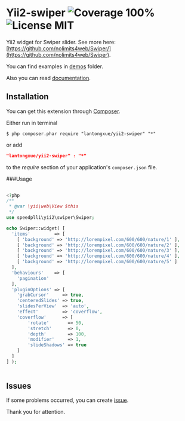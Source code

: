 # Yii2-swiper ![Coverage 100%](https://img.shields.io/badge/coverage-100%25-green.svg?style=flat) ![License MIT](https://img.shields.io/badge/License-MIT-blue.svg?style=flat)

Yii2 widget for Swiper slider. See more here: [https://github.com/nolimits4web/Swiper/](https://github.com/nolimits4web/Swiper).

You can find examples in [demos](demos) folder.

Also you can read [documentation](docs).

## Installation
 
You can get this extension through [Composer](https://getcomposer.org/download/).
 
Either run in terminal
 
```Shell
$ php composer.phar require "lantongxue/yii2-swiper" "*"
```
 
or add
 
```JSON
"lantongxue/yii2-swiper" : "*"
```
 
to the *require* section of your application's ```composer.json``` file.
    
###Usage

```PHP
 
<?php
/**
 * @var \yii\web\View $this
 */
use speedplli\yii2\swiper\Swiper;

echo Swiper::widget( [
  'items'         => [
    [ 'background' => 'http://lorempixel.com/600/600/nature/1' ],
    [ 'background' => 'http://lorempixel.com/600/600/nature/2' ],
    [ 'background' => 'http://lorempixel.com/600/600/nature/3' ],
    [ 'background' => 'http://lorempixel.com/600/600/nature/4' ],
    [ 'background' => 'http://lorempixel.com/600/600/nature/5' ]
  ],
  'behaviours'    => [
    'pagination'
  ],
  'pluginOptions' => [
    'grabCursor'     => true,
    'centeredSlides' => true,
    'slidesPerView'  => 'auto',
    'effect'         => 'coverflow',
    'coverflow'      => [
        'rotate'       => 50,
        'stretch'      => 0,
        'depth'        => 100,
        'modifier'     => 1,
        'slideShadows' => true
    ]
  ]
] );
 
```

## Issues

If some problems occurred, you can create [issue](https://github.com/lantongxue/yii2-swiper/issues).

Thank you for attention.
